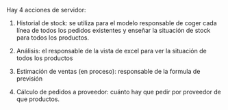 Hay 4 acciones de servidor: 

1. Historial de stock: se utiliza para el modelo responsable de coger cada línea de todos los pedidos existentes y enseñar la situación de stock para todos los productos.

2. Análisis: el responsable de la vista de excel para ver la situación de todos los productos

3. Estimación de ventas (en proceso): responsable de la formula de previsión

4. Cálculo de pedidos a proveedor: cuánto hay que pedir por proveedor de que productos. 
